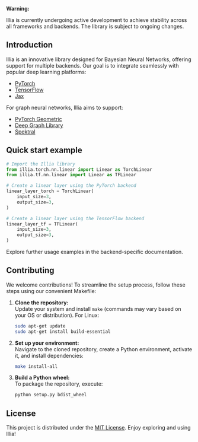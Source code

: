 **Warning:**

Illia is currently undergoing active development to achieve stability across all
frameworks and backends. The library is subject to ongoing changes.

## Introduction

Illia is an innovative library designed for Bayesian Neural Networks, offering support
for multiple backends. Our goal is to integrate seamlessly with popular deep learning
platforms:

- [PyTorch](https://pytorch.org/)
- [TensorFlow](https://www.tensorflow.org/)
- [Jax](https://jax.readthedocs.io/en/latest/index.html)

For graph neural networks, Illia aims to support:

- [PyTorch Geometric](https://pytorch-geometric.readthedocs.io/en/latest/#)
- [Deep Graph Library](https://www.dgl.ai/)
- [Spektral](https://graphneural.network/)

## Quick start example

```python
# Import the Illia library
from illia.torch.nn.linear import Linear as TorchLinear
from illia.tf.nn.linear import Linear as TFLinear

# Create a linear layer using the PyTorch backend
linear_layer_torch = TorchLinear(
    input_size=3,
    output_size=3,
)

# Create a linear layer using the TensorFlow backend
linear_layer_tf = TFLinear(
    input_size=3,
    output_size=3,
)
```

Explore further usage examples in the backend-specific documentation.

## Contributing

We welcome contributions! To streamline the setup process, follow these steps using our
convenient Makefile:

1. **Clone the repository:**  
   Update your system and install `make` (commands may vary based on your OS or
   distribution). For Linux:

   ```bash
   sudo apt-get update
   sudo apt-get install build-essential
   ```

2. **Set up your environment:**  
   Navigate to the cloned repository, create a Python environment, activate it, and
   install dependencies:

   ```bash
   make install-all
   ```

3. **Build a Python wheel:**  
   To package the repository, execute:

   ```bash
   python setup.py bdist_wheel
   ```

## License

This project is distributed under the
[MIT License](https://github.com/EricssonResearch/illia/blob/main/LICENSE). Enjoy
exploring and using Illia!
